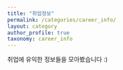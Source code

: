 ```yaml
---
title: "취업정보"
permalink: /categories/career_info/
layout: category
author_profile: true
taxonomy: career_info
---
```

취업에 유익한 정보들을 모아봤습니다 :)
